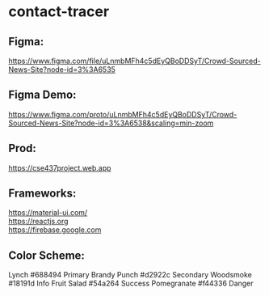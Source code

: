 # contact-tracer

## Figma:
https://www.figma.com/file/uLnmbMFh4c5dEyQBoDDSyT/Crowd-Sourced-News-Site?node-id=3%3A6535

## Figma Demo:
https://www.figma.com/proto/uLnmbMFh4c5dEyQBoDDSyT/Crowd-Sourced-News-Site?node-id=3%3A6538&scaling=min-zoom

## Prod:
https://cse437project.web.app

## Frameworks:
https://material-ui.com/  
https://reactjs.org  
https://firebase.google.com 

## Color Scheme:
Lynch	#688494	Primary
Brandy Punch	#d2922c	Secondary
Woodsmoke	#18191d	Info
Fruit Salad	#54a264	Success
Pomegranate	#f44336	Danger
